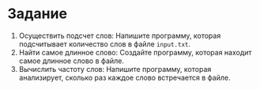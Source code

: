 # Задание
1. Осуществить подсчет слов:
Напишите программу, которая подсчитывает количество слов в
файле `input.txt`.
2. Найти самое длинное слово:
Создайте программу, которая находит самое длинное слово в
файле.
3. Вычислить частоту слов:
Напишите программу, которая анализирует, сколько раз каждое
слово встречается в файле.

